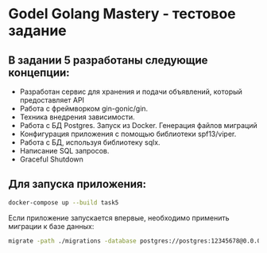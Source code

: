 # Godel Golang Mastery - тестовое задание
## В задании 5 разработаны следующие концепции:
- Разработан сервис для хранения и подачи объявлений, который предоставляет API
- Работа с фреймворком gin-gonic/gin.
- Техника внедрения зависимости.
- Работа с БД Postgres. Запуск из Docker. Генерация файлов миграций
- Конфигурация приложения с помощью библиотеки spf13/viper.
- Работа с БД, используя библиотеку sqlx.
- Написание SQL запросов.
- Graceful Shutdown
## Для запуска приложения:
```sh
docker-compose up --build task5
```
Если приложение запускается впервые, необходимо применить миграции к базе данных:
```sh
migrate -path ./migrations -database postgres://postgres:12345678@0.0.0.0:5436/postgres?sslmode=disable up
```
